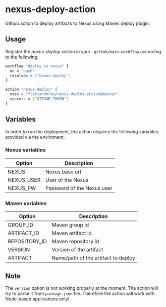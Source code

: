 # nexus-deploy-action #

Github action to deploy artifacts to Nexus using Maven deploy plugin.

## Usage ##

Register the _nexus-deploy-action_ in your `.github/main.workflow` according to the following.

```bash
workflow "Deploy to nexus" {
  on = "push"
  resolves = ["nexus-deploy"]
}

action "nexus-deploy" {
  uses = "floriandorau/nexus-deploy-action@master"
  secrets = ["GITHUB_TOKEN"]
}
```

## Variables ##

In order to run the deployment, the action requires the following variables provided via the enviroment.

### Nexus variables ###

| Option      | Description
| ----------- | ---------------------------------------
| NEXUS       | Nexus base url
| NEXUS_USER  | User of the Nexus
| NEXUS_PW    | Password of the Nexus user

### Maven variables ###

| Option        | Description
| -----------   | ---------------------------------------
| GROUP_ID      | Maven group id
| ARTIFACT_ID   | Maven artifact id
| REPOSITORY_ID | Maven repository id
| VERSION       | Version of the artifact
| ARTIFACT      | Name/path of the artifact to deploy

## Note ##

The `version` option is not working properly at the moment. The action will try to parse it from `package.json` file. Therefore the action will work with Node-based applications only!
